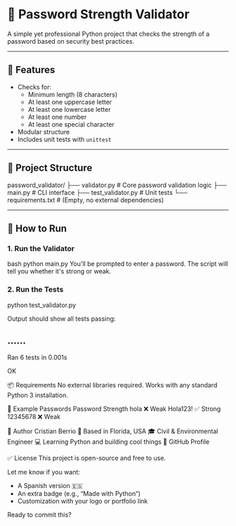 # 🔐 Password Strength Validator

A simple yet professional Python project that checks the strength of a password based on security best practices.

---

## 🚀 Features

- Checks for:
  - Minimum length (8 characters)
  - At least one uppercase letter
  - At least one lowercase letter
  - At least one number
  - At least one special character
- Modular structure
- Includes unit tests with `unittest`

---

## 📁 Project Structure

password_validator/
├── validator.py # Core password validation logic
├── main.py # CLI interface
├── test_validator.py # Unit tests
└── requirements.txt # (Empty, no external dependencies)


---

## 🧪 How to Run

### 1. Run the Validator

bash
python main.py
You'll be prompted to enter a password. The script will tell you whether it's strong or weak.

### 2. Run the Tests

python test_validator.py

Output should show all tests passing:

......
----------------------------------------------------------------------
Ran 6 tests in 0.001s

OK

📦 Requirements
No external libraries required. Works with any standard Python 3 installation.


🧠 Example Passwords
Password	Strength
hola	❌ Weak
Hola123!	✅ Strong
12345678	❌ Weak

📌 Author
Cristian Berrio
📍 Based in Florida, USA
🎓 Civil & Environmental Engineer
💻 Learning Python and building cool things
🔗 GitHub Profile

✅ License
This project is open-source and free to use.


Let me know if you want:
- A Spanish version 🇪🇸
- An extra badge (e.g., “Made with Python”)
- Customization with your logo or portfolio link

Ready to commit this?

